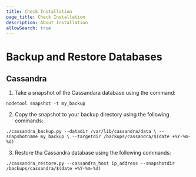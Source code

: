 ```yaml
---
title: Check Installation
page_title: Check Installation
description: About Installation
allowSearch: true
---
```

#  Backup and Restore Databases

## Cassandra

1. Take a snapshot of the Cassandara database using the command:

`nodetool snapshot -t my_backup`

2. Copy the snapshot to your backup directory using the following commands:

`./cassandra_backup.py --datadir /var/lib/cassandra/data \
                      --snapshotname my_backup \
                      --targetdir /backups/cassandra/$(date +%Y-%m-%d)`

3. Restore tha Cassandra database using the following commands:

`./cassandra_restore.py --cassandra_host ip_address
                       --snapshotdir /backups/cassandra/$(date +%Y-%m-%d)`
